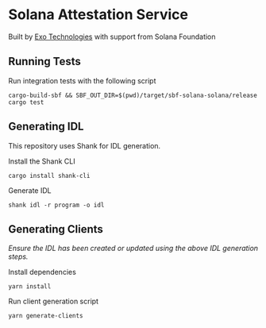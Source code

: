 # Solana Attestation Service

Built by [Exo Technologies](https://exotechnologies.xyz) with support from Solana Foundation

## Running Tests

Run integration tests with the following script
```
cargo-build-sbf && SBF_OUT_DIR=$(pwd)/target/sbf-solana-solana/release cargo test
```

## Generating IDL
This repository uses Shank for IDL generation.

Install the Shank CLI
```
cargo install shank-cli
```

Generate IDL
```
shank idl -r program -o idl
```

## Generating Clients
*Ensure the IDL has been created or updated using the above IDL generation steps.*

Install dependencies
```
yarn install
```

Run client generation script
```
yarn generate-clients
```

